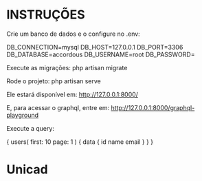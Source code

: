 <h1>INSTRUÇÕES</h1>

Crie um banco de dados e o configure no .env:


DB_CONNECTION=mysql
DB_HOST=127.0.0.1
DB_PORT=3306
DB_DATABASE=accordous
DB_USERNAME=root
DB_PASSWORD=

Execute as migrações:
php artisan migrate

Rode o projeto:
php artisan serve

Ele estará disponível em:
http://127.0.0.1:8000/

E, para acessar o graphql, entre em:
http://127.0.0.1:8000/graphql-playground

Execute a query:

{
  users(
first: 10
page: 1
  ) {
    data {
    id
    name
      email
    }
  }
}

# Unicad
